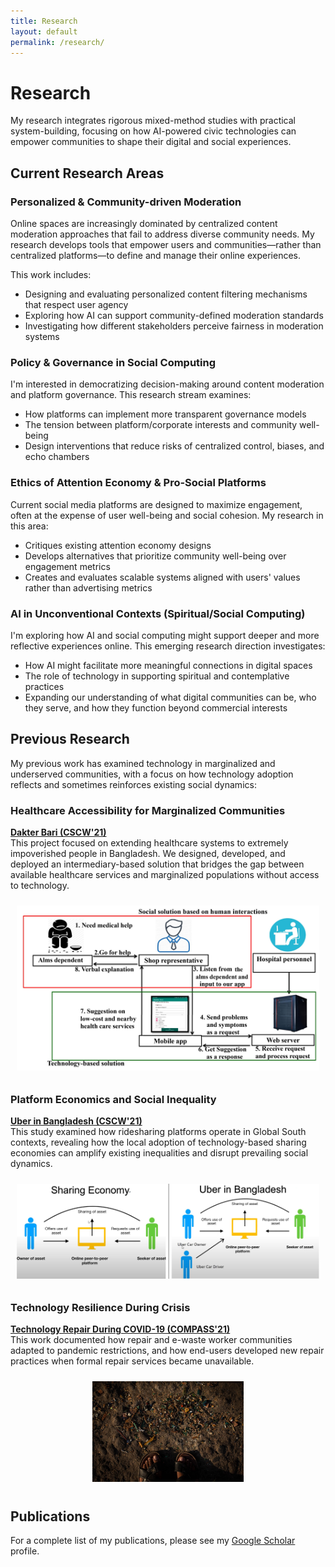 ```yaml
---
title: Research
layout: default
permalink: /research/
---
```


# Research

My research integrates rigorous mixed-method studies with practical system-building, focusing on how AI-powered civic technologies can empower communities to shape their digital and social experiences.

## Current Research Areas

### Personalized & Community-driven Moderation

Online spaces are increasingly dominated by centralized content moderation approaches that fail to address diverse community needs. My research develops tools that empower users and communities—rather than centralized platforms—to define and manage their online experiences.

This work includes:
- Designing and evaluating personalized content filtering mechanisms that respect user agency
- Exploring how AI can support community-defined moderation standards
- Investigating how different stakeholders perceive fairness in moderation systems

### Policy & Governance in Social Computing

I'm interested in democratizing decision-making around content moderation and platform governance. This research stream examines:
- How platforms can implement more transparent governance models
- The tension between platform/corporate interests and community well-being
- Design interventions that reduce risks of centralized control, biases, and echo chambers

### Ethics of Attention Economy & Pro-Social Platforms

Current social media platforms are designed to maximize engagement, often at the expense of user well-being and social cohesion. My research in this area:
- Critiques existing attention economy designs 
- Develops alternatives that prioritize community well-being over engagement metrics
- Creates and evaluates scalable systems aligned with users' values rather than advertising metrics

### AI in Unconventional Contexts (Spiritual/Social Computing)

I'm exploring how AI and social computing might support deeper and more reflective experiences online. This emerging research direction investigates:
- How AI might facilitate more meaningful connections in digital spaces
- The role of technology in supporting spiritual and contemplative practices
- Expanding our understanding of what digital communities can be, who they serve, and how they function beyond commercial interests

## Previous Research

My previous work has examined technology in marginalized and underserved communities, with a focus on how technology adoption reflects and sometimes reinforces existing social dynamics:

### Healthcare Accessibility for Marginalized Communities

**[Dakter Bari (CSCW'21)](/content/papers/dakter_bari.pdf)**  
This project focused on extending healthcare systems to extremely impoverished people in Bangladesh. We designed, developed, and deployed an intermediary-based solution that bridges the gap between available healthcare services and marginalized populations without access to technology.

<center style="padding: 10px;">
<img src="/media/0001.jpg" alt="System Model of Dakter Bari" style="max-width: 100%;" />
</center>

### Platform Economics and Social Inequality

**[Uber in Bangladesh (CSCW'21)](/content/papers/uber.pdf)**  
This study examined how ridesharing platforms operate in Global South contexts, revealing how the local adoption of technology-based sharing economies can amplify existing inequalities and disrupt prevailing social dynamics.

<center style="padding: 10px;">
<img src="/media/collage.jpg" alt="How Uber in Bangladesh deviates from traditional sharing economy" style="max-width: 100%;" />
</center>

### Technology Resilience During Crisis

**[Technology Repair During COVID-19 (COMPASS'21)](/content/papers/pandemic_repair.pdf)**  
This work documented how repair and e-waste worker communities adapted to pandemic restrictions, and how end-users developed new repair practices when formal repair services became unavailable.

<center style="padding: 10px;">
<img src="/media/ewaste1.JPG" style="max-width: 50%;" />
</center>

## Publications

For a complete list of my publications, please see my [Google Scholar](https://scholar.google.com/citations?user=6O9kQYAAAAAJ) profile.